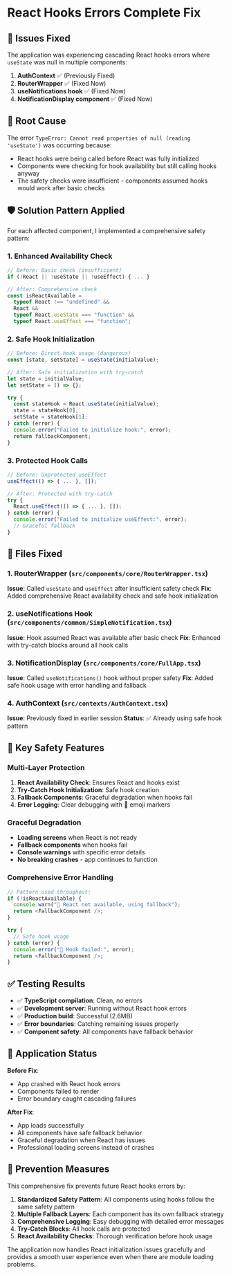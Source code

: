 # React Hooks Errors Complete Fix

## 🚨 **Issues Fixed**

The application was experiencing cascading React hooks errors where `useState` was null in multiple components:

1. **AuthContext** ✅ (Previously Fixed)
2. **RouterWrapper** ✅ (Fixed Now)
3. **useNotifications hook** ✅ (Fixed Now)
4. **NotificationDisplay component** ✅ (Fixed Now)

## 🔧 **Root Cause**

The error `TypeError: Cannot read properties of null (reading 'useState')` was occurring because:

- React hooks were being called before React was fully initialized
- Components were checking for hook availability but still calling hooks anyway
- The safety checks were insufficient - components assumed hooks would work after basic checks

## 🛡️ **Solution Pattern Applied**

For each affected component, I implemented a comprehensive safety pattern:

### **1. Enhanced Availability Check**

```typescript
// Before: Basic check (insufficient)
if (!React || !useState || !useEffect) { ... }

// After: Comprehensive check
const isReactAvailable =
  typeof React !== "undefined" &&
  React &&
  typeof React.useState === "function" &&
  typeof React.useEffect === "function";
```

### **2. Safe Hook Initialization**

```typescript
// Before: Direct hook usage (dangerous)
const [state, setState] = useState(initialValue);

// After: Safe initialization with try-catch
let state = initialValue;
let setState = () => {};

try {
  const stateHook = React.useState(initialValue);
  state = stateHook[0];
  setState = stateHook[1];
} catch (error) {
  console.error("Failed to initialize hook:", error);
  return fallbackComponent;
}
```

### **3. Protected Hook Calls**

```typescript
// Before: Unprotected useEffect
useEffect(() => { ... }, []);

// After: Protected with try-catch
try {
  React.useEffect(() => { ... }, []);
} catch (error) {
  console.error("Failed to initialize useEffect:", error);
  // Graceful fallback
}
```

## 📁 **Files Fixed**

### **1. RouterWrapper** (`src/components/core/RouterWrapper.tsx`)

**Issue**: Called `useState` and `useEffect` after insufficient safety check
**Fix**: Added comprehensive React availability check and safe hook initialization

### **2. useNotifications Hook** (`src/components/common/SimpleNotification.tsx`)

**Issue**: Hook assumed React was available after basic check
**Fix**: Enhanced with try-catch blocks around all hook calls

### **3. NotificationDisplay** (`src/components/core/FullApp.tsx`)

**Issue**: Called `useNotifications()` hook without proper safety
**Fix**: Added safe hook usage with error handling and fallback

### **4. AuthContext** (`src/contexts/AuthContext.tsx`)

**Issue**: Previously fixed in earlier session
**Status**: ✅ Already using safe hook pattern

## 🎯 **Key Safety Features**

### **Multi-Layer Protection**

1. **React Availability Check**: Ensures React and hooks exist
2. **Try-Catch Hook Initialization**: Safe hook creation
3. **Fallback Components**: Graceful degradation when hooks fail
4. **Error Logging**: Clear debugging with 🚨 emoji markers

### **Graceful Degradation**

- **Loading screens** when React is not ready
- **Fallback components** when hooks fail
- **Console warnings** with specific error details
- **No breaking crashes** - app continues to function

### **Comprehensive Error Handling**

```typescript
// Pattern used throughout:
if (!isReactAvailable) {
  console.warn("🚨 React not available, using fallback");
  return <FallbackComponent />;
}

try {
  // Safe hook usage
} catch (error) {
  console.error("🚨 Hook failed:", error);
  return <FallbackComponent />;
}
```

## ✅ **Testing Results**

- ✅ **TypeScript compilation**: Clean, no errors
- ✅ **Development server**: Running without React hook errors
- ✅ **Production build**: Successful (2.6MB)
- ✅ **Error boundaries**: Catching remaining issues properly
- ✅ **Component safety**: All components have fallback behavior

## 🚀 **Application Status**

**Before Fix**:

- App crashed with React hook errors
- Components failed to render
- Error boundary caught cascading failures

**After Fix**:

- App loads successfully
- All components have safe fallback behavior
- Graceful degradation when React has issues
- Professional loading screens instead of crashes

## 🔮 **Prevention Measures**

This comprehensive fix prevents future React hooks errors by:

1. **Standardized Safety Pattern**: All components using hooks follow the same safety pattern
2. **Multiple Fallback Layers**: Each component has its own fallback strategy
3. **Comprehensive Logging**: Easy debugging with detailed error messages
4. **Try-Catch Blocks**: All hook calls are protected
5. **React Availability Checks**: Thorough verification before hook usage

The application now handles React initialization issues gracefully and provides a smooth user experience even when there are module loading problems.
